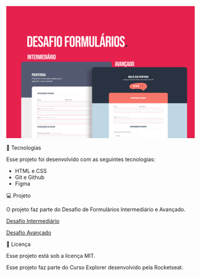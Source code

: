 <img src="./assets/preview.jpg">
<p>🚀 Tecnologias </p>
<p>Esse projeto foi desenvolvido com as seguintes tecnologias:</p>
<ul>
<li>HTML e CSS</li>
<li>Git e Github</li>
<li>Figma</li>
</ul>

<p>💻 Projeto</p>
<p>O projeto faz parte do Desafio de Formulários Intermediário e Avançado.</p>
<p><a href="https://diegoscavone.github.io/Desafio-Fase03-Formulario-Intermediario/" target="_blank">Desafio Intermediário</a></p>
<p><a href="https://diegoscavone.github.io/Desafio-Fase03-Formulario-Avancado/" target="_blank">Desafio Avançado</a></p>

<p>📝 Licença</p>
<p>Esse projeto está sob a licença MIT.</p>

<p>Esse projeto faz parte do Curso Explorer desenvolvido pela Rocketseat.</p>
